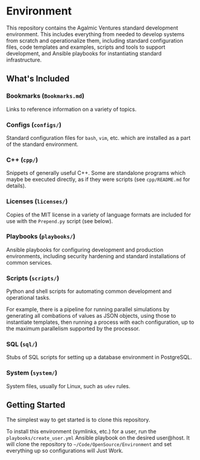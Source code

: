 # Environment
This repository contains the Agalmic Ventures standard development environment.
This includes everything from needed to develop systems from scratch and
operationalize them, including standard configuration files, code templates
and examples, scripts and tools to support development, and Ansible playbooks
for instantiating standard infrastructure.

## What's Included

### Bookmarks (`Bookmarks.md`)
Links to reference information on a variety of topics.

### Configs (`configs/`)
Standard configuration files for `bash`, `vim`, etc. which are installed as a
part of the standard environment.

### C++ (`cpp/`)
Snippets of generally useful C++. Some are standalone programs which maybe be
executed directly, as if they were scripts (see `cpp/README.md` for details).

### Licenses (`licenses/`)
Copies of the MIT license in a variety of language formats are included for use
with the `Prepend.py` script (see below).

### Playbooks (`playbooks/`)
Ansible playbooks for configuring development and production environments,
including security hardening and standard installations of common services.

### Scripts (`scripts/`)
Python and shell scripts for automating common development and operational
tasks.

For example, there is a pipeline for running parallel simulations by
generating all combations of values as JSON objects, using those to instantiate
templates, then running a process with each configuration, up to the maximum
parallelism supported by the processor.

### SQL (`sql/`)
Stubs of SQL scripts for setting up a database environment in PostgreSQL.

### System (`system/`)
System files, usually for Linux, such as `udev` rules.

## Getting Started
The simplest way to get started is to clone this repository.

To install this environment (symlinks, etc.) for a user, run the
`playbooks/create_user.yml` Ansible playbook on the desired user@host. It
will clone the repository to `~/Code/OpenSource/Environment` and set
everything up so configurations will Just Work.
